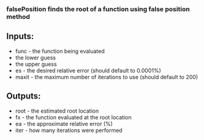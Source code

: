 ### falsePosition finds the root of a function using false position method
## Inputs:
* func - the function being evaluated
 *  the lower guess
 * the upper guess
* es - the desired relative error (should default to 0.0001%)
* maxit - the maximum number of iterations to use (should default to 200)

## Outputs:
* root - the estimated root location
* fx - the function evaluated at the root location
* ea - the approximate relative error (%)
* iter - how many iterations were performed
